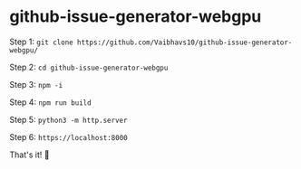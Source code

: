 # github-issue-generator-webgpu

Step 1: `git clone https://github.com/Vaibhavs10/github-issue-generator-webgpu/`

Step 2: `cd github-issue-generator-webgpu`

Step 3: `npm -i`

Step 4: `npm run build`

Step 5: `python3 -m http.server`

Step 6: `https://localhost:8000`


That's it! 🍾
